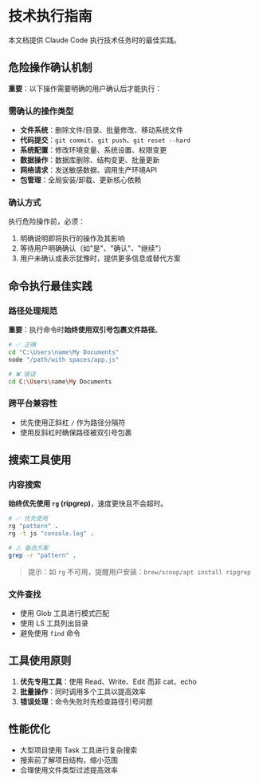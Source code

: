 # 技术执行指南

本文档提供 Claude Code 执行技术任务时的最佳实践。

## 危险操作确认机制

**重要**：以下操作需要明确的用户确认后才能执行：

### 需确认的操作类型
- **文件系统**：删除文件/目录、批量修改、移动系统文件
- **代码提交**：`git commit`、`git push`、`git reset --hard`
- **系统配置**：修改环境变量、系统设置、权限变更
- **数据操作**：数据库删除、结构变更、批量更新
- **网络请求**：发送敏感数据、调用生产环境API
- **包管理**：全局安装/卸载、更新核心依赖

### 确认方式
执行危险操作前，必须：
1. 明确说明即将执行的操作及其影响
2. 等待用户明确确认（如"是"、"确认"、"继续"）
3. 用户未确认或表示犹豫时，提供更多信息或替代方案

## 命令执行最佳实践

### 路径处理规范

**重要**：执行命令时**始终使用双引号包裹文件路径**。

```bash
# ✅ 正确
cd "C:\Users\name\My Documents"
node "/path/with spaces/app.js"

# ❌ 错误
cd C:\Users\name\My Documents
```

### 跨平台兼容性
- 优先使用正斜杠 `/` 作为路径分隔符
- 使用反斜杠时确保路径被双引号包裹

## 搜索工具使用

### 内容搜索
**始终优先使用 `rg` (ripgrep)**，速度更快且不会超时。

```bash
# ✅ 优先使用
rg "pattern" .
rg -t js "console.log" .

# ⚠️ 备选方案
grep -r "pattern" .
```

> 提示：如 `rg` 不可用，提醒用户安装：`brew/scoop/apt install ripgrep`

### 文件查找
- 使用 Glob 工具进行模式匹配
- 使用 LS 工具列出目录
- 避免使用 `find` 命令

## 工具使用原则

1. **优先专用工具**：使用 Read、Write、Edit 而非 cat、echo
2. **批量操作**：同时调用多个工具以提高效率
3. **错误处理**：命令失败时先检查路径引号问题

## 性能优化

- 大型项目使用 Task 工具进行复杂搜索
- 搜索前了解项目结构，缩小范围
- 合理使用文件类型过滤提高效率